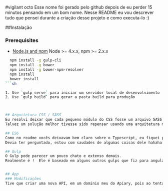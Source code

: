 #vigilant octo
Esse nome foi gerado pelo github depois de eu perder 15 minutos pensando em um bom nome.
Nesse README eu vou descrever tudo que pensei durante a criação desse projeto e como executa-lo :)

##Instalação
### Prerequisites

- [Node.js and npm](nodejs.org) Node >= 4.x.x, npm >= 2.x.x

```sh
  npm install -g gulp-cli
  npm install -g bower
  npm install -g bower-npm-resolver
  npm install 
  bower install
```sh

1. Use `gulp serve` para iniciar um servidor local de desenvolvimento
2. Use `gulp build` para gerar a pasta build para produção



## Arquitetura CSS / SASS
Eu resolvi deixar que cada pequeno módulo do CSS fosse um arquivo SASS separado e que ele ficasse na pasta do módulo junto com o controller e a view.
Talvez um solução melhor tivesse sido repensar usando uma arquitetura mais forte como SMACSS ou Atomic, mas acredito que o intuito do teste seja mais para testar o javascript, então resolvi não me atentar muito a isso (Ou até mesmo o ponto de ser obrigatório usar SASS em vez de me deixarem usar Stylus hahaha)

## ES6
Como no readme vocês deixavam bem claro sobre o Typescript, eu fiquei pensando se deveria usar Ecma6 ou não.
Devia ter perguntado, estou com saudades de algumas coisas dele hahaha.

## Gulp
O Gulp pode parecer um pouco chato e extenso demais.
Realmente é !  Ele é baseado em alguns outros gulps que fiz para angular e alguns outros que vi por ai e como resolvi não me dedicar a isso, acabei deixando sem muita coisa


## App
### Modificações
Tive que criar uma nova API, em um dominio meu do Apiary, pois ao tentar renderizar o JSON com comentários, ele retornava erros ao renderizar
